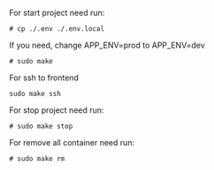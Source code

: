 

For start project need run: 
```
# cp ./.env ./.env.local
```
If you need, change APP_ENV=prod to APP_ENV=dev
```
# sudo make
```

For ssh to frontend
```
sudo make ssh
```

For stop project need run:
```
# sudo make stop
```

For remove all container need run:
```
# sudo make rm
```